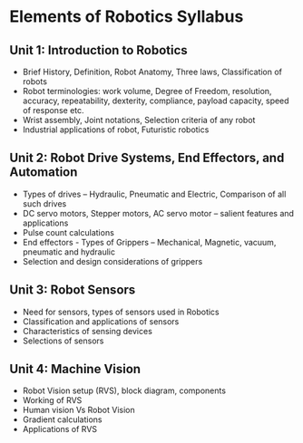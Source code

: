 # Elements of Robotics Syllabus

## Unit 1: Introduction to Robotics
- Brief History, Definition, Robot Anatomy, Three laws, Classification of robots
- Robot terminologies: work volume, Degree of Freedom, resolution, accuracy, repeatability, dexterity, compliance, payload capacity, speed of response etc.
- Wrist assembly, Joint notations, Selection criteria of any robot
- Industrial applications of robot, Futuristic robotics

## Unit 2: Robot Drive Systems, End Effectors, and Automation
- Types of drives – Hydraulic, Pneumatic and Electric, Comparison of all such drives
- DC servo motors, Stepper motors, AC servo motor – salient features and applications
- Pulse count calculations
- End effectors - Types of Grippers – Mechanical, Magnetic, vacuum, pneumatic and hydraulic
- Selection and design considerations of grippers

## Unit 3: Robot Sensors
- Need for sensors, types of sensors used in Robotics
- Classification and applications of sensors
- Characteristics of sensing devices
- Selections of sensors

## Unit 4: Machine Vision
- Robot Vision setup (RVS), block diagram, components
- Working of RVS
- Human vision Vs Robot Vision
- Gradient calculations
- Applications of RVS 